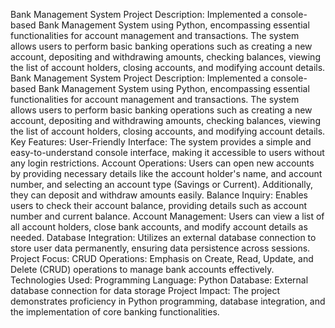 Bank Management System Project
Description:
Implemented a console-based Bank Management System using Python, encompassing essential functionalities for account management and transactions. The system allows users to perform basic banking operations such as creating a new account, depositing and withdrawing amounts, checking balances, viewing the list of account holders, closing accounts, and modifying account details.
Bank Management System Project
Description:
Implemented a console-based Bank Management System using Python, encompassing essential functionalities for account management and transactions. The system allows users to perform basic banking operations such as creating a new account, depositing and withdrawing amounts, checking balances, viewing the list of account holders, closing accounts, and modifying account details.
Key Features:
User-Friendly Interface: The system provides a simple and easy-to-understand console interface, making it accessible to users without any login restrictions.
Account Operations: Users can open new accounts by providing necessary details like the account holder's name, and account number, and selecting an account type (Savings or Current). Additionally, they can deposit and withdraw amounts easily.
Balance Inquiry: Enables users to check their account balance, providing details such as account number and current balance.
Account Management: Users can view a list of all account holders, close bank accounts, and modify account details as needed.
Database Integration: Utilizes an external database connection to store user data permanently, ensuring data persistence across sessions.
Project Focus:
CRUD Operations: Emphasis on Create, Read, Update, and Delete (CRUD) operations to manage bank accounts effectively.
Technologies Used:
Programming Language: Python
Database: External database connection for data storage
Project Impact:
The project demonstrates proficiency in Python programming, database integration, and the implementation of core banking functionalities.



